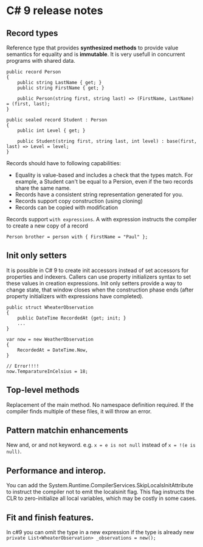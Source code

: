 # C# 9 release notes

## Record types

Reference type that provides **synthesized methods** to provide value semantics for equality and is **immutable**. It is very usefull in concurrent programs with shared data.

```
public record Person
{
    public string LastName { get; }
    public string FirstName { get; }

    public Person(string first, string last) => (FirstName, LastName) = (first, last);
}

public sealed record Student : Person
{
    public int Level { get; }

    public Student(string first, string last, int level) : base(first, last) => Level = level;
}
```

Records should have to following capabilities:
- Equality is value-based and includes a check that the types match. For example, a Student can't be equal to a Persion, even if the two records share the same name.
- Records have a consistent string representation generated for you.
- Records support copy construction (using cloning)
- Records can be copied with modification

Records support ```with expressions```. A with expression instructs the compiler to create a new copy of a record

```
Person brother = person with { FirstName = "Paul" };
```

## Init only setters

It is possible in C# 9 to create init accessors instead of set accessors for properties and indexers. Callers can use property initializers syntax to set these values in creation expressions. Init only setters provide a way to change state, that window closes when the construction phase ends (after property initializers with expressions have completed).

```
public struct WheaterObservation
{
    public DateTime RecordedAt {get; init; }
    ...
}

var now = new WeatherObservation
{
    RecordedAt = DateTime.Now,
}

// Error!!!!
now.TemparatureInCelsius = 18;

```

## Top-level methods

Replacement of the main method. No namespace definition required. If the compiler finds multiple of these files, it will throw an error.

## Pattern matchin enhancements

New and, or and not keyword. e.g. ```x = e is not null``` instead of ```x = !(e is null)```.

## Performance and interop.

You can add the System.Runtime.CompilerServices.SkipLocalsInitAttribute to instruct the compiler not to emit the localsinit flag. This flag instructs the CLR to zero-initialize all local variables, which may be costly in some cases.

## Fit and finish features.

In c#9 you can omit the type in a new expression if the type is already new
```private List<WheaterObservation> _observations = new();```